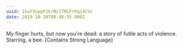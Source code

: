 ```yaml
---
uuid: 1SutVuppPzkrNz17NLFrKqi4CVc
date: 2019-10-30T08:48:55.000Z
---
```


My finger hurts, but now you're dead: a story of futile acts of violence. Starring, a bee. [Contains Strong Language]
